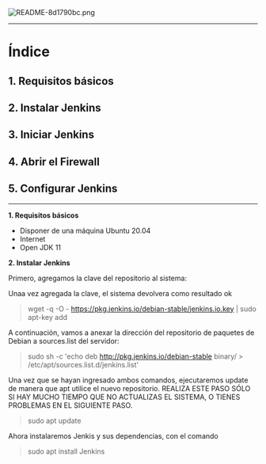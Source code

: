 <img alt="README-8d1790bc.png" src="assets/README-8d1790bc.png" width="" height="" >
<hr/>

# Índice #

## 1. Requisitos básicos ##

## 2. Instalar Jenkins ##

## 3. Iniciar Jenkins ##

## 4. Abrir el Firewall ##

## 5. Configurar Jenkins ##


<hr/>

**1. Requisitos básicos**

- Disponer de una máquina Ubuntu 20.04
- Internet
- Open JDK 11

**2. Instalar Jenkins**

<p>Primero, agregamos la clave del repositorio al sistema:</p>

<p>Unaa vez agregada la clave, el sistema devolvera como resultado ok</p>


>   wget -q -O - https://pkg.jenkins.io/debian-stable/jenkins.io.key | sudo apt-key add

<p>A continuación, vamos a anexar la dirección del repositorio de paquetes de Debian a sources.list del servidor:

</p>

>  sudo sh -c 'echo deb http://pkg.jenkins.io/debian-stable binary/ > /etc/apt/sources.list.d/jenkins.list'

<p>Una vez que se hayan ingresado ambos comandos, ejecutaremos update de manera que apt utilice el nuevo repositorio. REALIZA ESTE PASO SÓLO SI HAY MUCHO TIEMPO QUE NO ACTUALIZAS EL SISTEMA, O TIENES PROBLEMAS EN EL SIGUIENTE PASO.</p>

> sudo apt update

<p>Ahora instalaremos Jenkis y sus dependencias, con el comando </p>

> sudo apt install Jenkins

<p></p>
<p></p>
<p></p>
<p></p>
<p></p>
<p></p>
<p></p>
<p></p>
<p></p>
<p></p>
<p></p>
<p></p>
<p></p>
<p></p>
<p></p>
<p></p>
<p></p>
<p></p>
<p></p>
<p></p>
<p></p>
<p></p>
<p></p>
